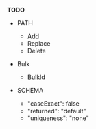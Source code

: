 **TODO**
 
* PATH
    * Add
    * Replace
    * Delete
    
* Bulk
    * BulkId

* SCHEMA
    * "caseExact": false
    * "returned": "default"
    * "uniqueness": "none"